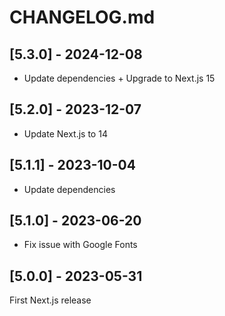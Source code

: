 # CHANGELOG.md

## [5.3.0] - 2024-12-08

- Update dependencies + Upgrade to Next.js 15

## [5.2.0] - 2023-12-07

- Update Next.js to 14

## [5.1.1] - 2023-10-04

- Update dependencies

## [5.1.0] - 2023-06-20

- Fix issue with Google Fonts

## [5.0.0] - 2023-05-31

First Next.js release
